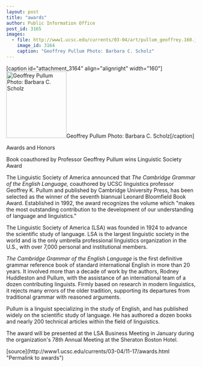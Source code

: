 ```yaml
---
layout: post
title: "awards"
author: Public Information Office
post_id: 3165
images:
  - file: http://www1.ucsc.edu/currents/03-04/art/pullum_geoffrey.160.jpg
    image_id: 3164
    caption: "Geoffrey Pullum Photo: Barbara C. Scholz"
---
```


[caption id="attachment_3164" align="alignright" width="160"]<a href="http://localhost/mysite/wp-content/uploads/2003/11/pullum_geoffrey.160.jpg"><img class="size-full wp-image-3164" src="http://localhost/mysite/wp-content/uploads/2003/11/pullum_geoffrey.160.jpg" alt="Geoffrey Pullum Photo: Barbara C. Scholz" width="160" height="176" /></a>Geoffrey Pullum Photo: Barbara C. Scholz[/caption]
<p class="pagehead">
  Awards and Honors
</p>
<p class="sectionhead">
  Book coauthored by Professor Geoffrey Pullum wins Linguistic Society Award
</p>
<p>
  The Linguistic Society of America announced that <i>The Cambridge Grammar of the English Language,</i> coauthored by UCSC linguistics professor Geoffrey K. Pullum and published by Cambridge University Press, has been selected as the winner of the seventh biannual Leonard Bloomfield Book Award. Established in 1992, the award recognizes the volume which "makes the most outstanding contribution to the development of our understanding of language and linguistics."<br>
</p>
<p>
  The Linguistic Society of America (LSA) was founded in 1924 to advance the scientific study of language. LSA is the largest linguistic society in the world and is the only umbrella professional linguistics organization in the U.S., with over 7,000 personal and institutional members.<br>
</p>
<p>
  <i>The Cambridge Grammar of the English Language</i> is the first definitive grammar reference book of standard international English in more than 20 years. It involved more than a decade of work by the authors, Rodney Huddleston and Pullum, with the assistance of an international team of a dozen contributing linguists. Firmly based on research in modern linguistics, it rejects many errors of the older tradition, supporting its departures from traditional grammar with reasoned arguments.<br>
</p>
<p>
  Pullum is a linguist specializing in the study of English, and has published widely on the scientific study of language. He has authored a dozen books and nearly 200 technical articles within the field of linguistics.<br>
</p>
<p>
  The award will be presented at the LSA Business Meeting in January during the organization's 78th Annual Meeting at the Sheraton Boston Hotel.
</p>
[source](http://www1.ucsc.edu/currents/03-04/11-17/awards.html "Permalink to awards")

